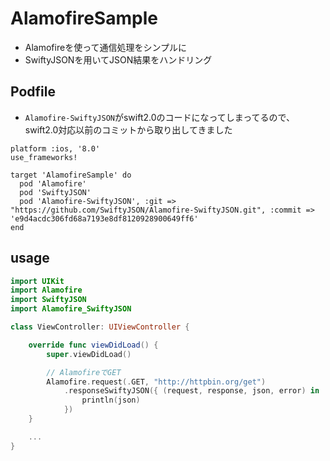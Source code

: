 # AlamofireSample

- Alamofireを使って通信処理をシンプルに
- SwiftyJSONを用いてJSON結果をハンドリング

## Podfile

- `Alamofire-SwiftyJSON`がswift2.0のコードになってしまってるので、swift2.0対応以前のコミットから取り出してきました

```
platform :ios, '8.0'
use_frameworks!

target 'AlamofireSample' do
  pod 'Alamofire'
  pod 'SwiftyJSON'
  pod 'Alamofire-SwiftyJSON', :git => "https://github.com/SwiftyJSON/Alamofire-SwiftyJSON.git", :commit => 'e9d4acdc306fd68a7193e8df8120928900649ff6'
end
```

## usage

```swift
import UIKit
import Alamofire
import SwiftyJSON
import Alamofire_SwiftyJSON

class ViewController: UIViewController {

    override func viewDidLoad() {
        super.viewDidLoad()

        // AlamofireでGET
        Alamofire.request(.GET, "http://httpbin.org/get")
            .responseSwiftyJSON({ (request, response, json, error) in
                println(json)
            })
    }

    ...
}
```